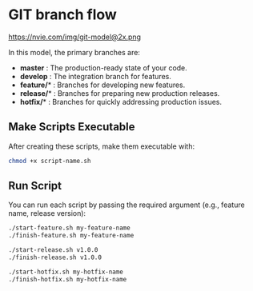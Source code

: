 # GIT branch flow

<https://nvie.com/img/git-model@2x.png>

In this model, the primary branches are:

* **master** : The production-ready state of your code.
* **develop** : The integration branch for features.
* **feature/*** : Branches for developing new features.
* **release/*** : Branches for preparing new production releases.
* **hotfix/*** : Branches for quickly addressing production issues.

## Make Scripts Executable

After creating these scripts, make them executable with:

```sh
chmod +x script-name.sh
```

## Run Script

You can run each script by passing the required argument (e.g., feature name, release version):

```bash
./start-feature.sh my-feature-name
./finish-feature.sh my-feature-name

./start-release.sh v1.0.0 
./finish-release.sh v1.0.0

./start-hotfix.sh my-hotfix-name 
./finish-hotfix.sh my-hotfix-name 
```
